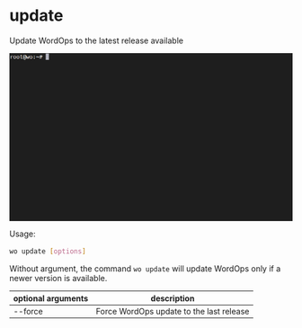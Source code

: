 # update

Update WordOps to the latest release available

<img id="intro" align="center" src="/images/wo-update.gif">

Usage:

```bash
wo update [options]
```

Without argument, the command `wo update` will update WordOps only if a newer version is available.

| optional arguments | description                                         |
| ------------------ | --------------------------------------------------- |
| --force            | Force WordOps update to the last release            |

